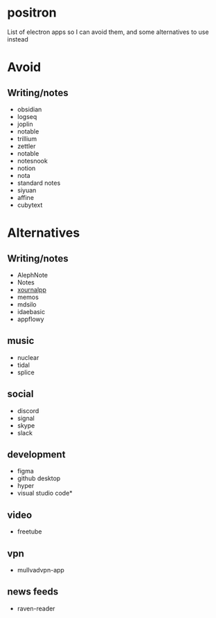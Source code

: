 # positron
List of electron apps so I can avoid them, and some alternatives to use instead

# Avoid
## Writing/notes
* obsidian
* logseq
* joplin
* notable
* trillium
* zettler
* notable
* notesnook
* notion
* nota
* standard notes
* siyuan
* affine
* cubytext

# Alternatives
## Writing/notes
* AlephNote
* Notes
* [xournalpp](https://github.com/xournalpp/xournalpp)
* memos
* mdsilo
* idaebasic
* appflowy

## music
* nuclear
* tidal
* splice

## social
* discord
* signal
* skype
* slack

## development
* figma
* github desktop
* hyper
* visual studio code*

## video
* freetube

## vpn
* mullvadvpn-app

## news feeds
* raven-reader
